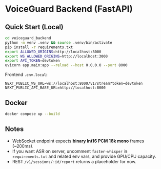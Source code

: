# VoiceGuard Backend (FastAPI)

## Quick Start (Local)
```bash
cd voiceguard_backend
python -m venv .venv && source .venv/bin/activate
pip install -r requirements.txt
export ALLOWED_ORIGINS=http://localhost:3000
export WS_ALLOWED_ORIGINS=http://localhost:3000
export API_TOKEN=devtoken
uvicorn app.main:app --reload --host 0.0.0.0 --port 8000
```

Frontend `.env.local`:
```
NEXT_PUBLIC_WS_URL=ws://localhost:8000/v1/stream?token=devtoken
NEXT_PUBLIC_API_BASE_URL=http://localhost:8000
```

## Docker
```bash
docker compose up --build
```

## Notes
- WebSocket endpoint expects **binary Int16 PCM 16k mono** frames (~200ms).
- If you want ASR on server, uncomment `faster-whisper` in `requirements.txt` and related env vars, and provide GPU/CPU capacity.
- REST `/v1/sessions/:id/report` returns a placeholder for now.
